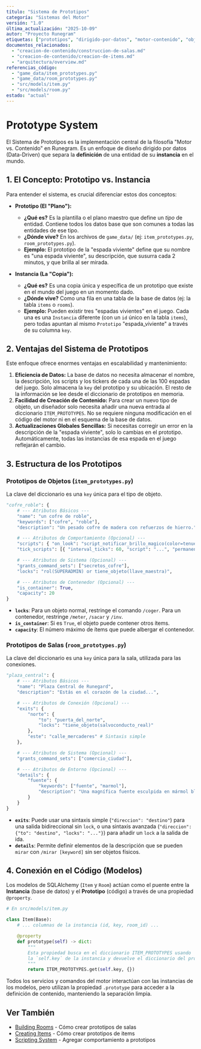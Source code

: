 ```yaml
---
título: "Sistema de Prototipos"
categoría: "Sistemas del Motor"
versión: "1.0"
última_actualización: "2025-10-09"
autor: "Proyecto Runegram"
etiquetas: ["prototipos", "dirigido-por-datos", "motor-contenido", "objetos", "salas"]
documentos_relacionados:
  - "creacion-de-contenido/construccion-de-salas.md"
  - "creacion-de-contenido/creacion-de-items.md"
  - "arquitectura/overview.md"
referencias_código:
  - "game_data/item_prototypes.py"
  - "game_data/room_prototypes.py"
  - "src/models/item.py"
  - "src/models/room.py"
estado: "actual"
---
```


# Prototype System

El Sistema de Prototipos es la implementación central de la filosofía "Motor vs. Contenido" en Runegram. Es un enfoque de diseño dirigido por datos (Data-Driven) que separa la **definición** de una entidad de su **instancia** en el mundo.

## 1. El Concepto: Prototipo vs. Instancia

Para entender el sistema, es crucial diferenciar estos dos conceptos:

*   **Prototipo (El "Plano"):**
    *   **¿Qué es?** Es la plantilla o el plano maestro que define un *tipo* de entidad. Contiene todos los datos base que son comunes a todas las entidades de ese tipo.
    *   **¿Dónde vive?** En los archivos de `game_data/` (ej: `item_prototypes.py`, `room_prototypes.py`).
    *   **Ejemplo:** El prototipo de la "espada viviente" define que su nombre es "una espada viviente", su descripción, que susurra cada 2 minutos, y que brilla al ser mirada.

*   **Instancia (La "Copia"):**
    *   **¿Qué es?** Es una copia única y específica de un prototipo que existe en el mundo del juego en un momento dado.
    *   **¿Dónde vive?** Como una fila en una tabla de la base de datos (ej: la tabla `items` o `rooms`).
    *   **Ejemplo:** Pueden existir tres "espadas vivientes" en el juego. Cada una es una `Instancia` diferente (con un `id` único en la tabla `items`), pero todas apuntan al mismo `Prototipo` "espada_viviente" a través de su columna `key`.

## 2. Ventajas del Sistema de Prototipos

Este enfoque ofrece enormes ventajas en escalabilidad y mantenimiento:

1.  **Eficiencia de Datos:** La base de datos no necesita almacenar el nombre, la descripción, los scripts y los tickers de cada una de las 100 espadas del juego. Solo almacena la `key` del prototipo y su ubicación. El resto de la información se lee desde el diccionario de prototipos en memoria.
2.  **Facilidad de Creación de Contenido:** Para crear un nuevo tipo de objeto, un diseñador solo necesita añadir una nueva entrada al diccionario `ITEM_PROTOTYPES`. No se requiere ninguna modificación en el código del motor ni en el esquema de la base de datos.
3.  **Actualizaciones Globales Sencillas:** Si necesitas corregir un error en la descripción de la "espada viviente", solo lo cambias en el prototipo. Automáticamente, todas las instancias de esa espada en el juego reflejarán el cambio.

## 3. Estructura de los Prototipos

### Prototipos de Objetos (`item_prototypes.py`)

La clave del diccionario es una `key` única para el tipo de objeto.

```python
"cofre_roble": {
    # --- Atributos Básicos ---
    "name": "un cofre de roble",
    "keywords": ["cofre", "roble"],
    "description": "Un pesado cofre de madera con refuerzos de hierro.",

    # --- Atributos de Comportamiento (Opcional) ---
    "scripts": { "on_look": "script_notificar_brillo_magico(color=tenue)" },
    "tick_scripts": [{ "interval_ticks": 60, "script": "...", "permanent": True }],

    # --- Atributos de Sistema (Opcional) ---
    "grants_command_sets": ["secretos_cofre"],
    "locks": "rol(SUPERADMIN) or tiene_objeto(llave_maestra)",

    # --- Atributos de Contenedor (Opcional) ---
    "is_container": True,
    "capacity": 20
}
```
*   **`locks`**: Para un objeto normal, restringe el comando `/coger`. Para un contenedor, restringe `/meter`, `/sacar` y `/inv`.
*   **`is_container`**: Si es `True`, el objeto puede contener otros ítems.
*   **`capacity`**: El número máximo de ítems que puede albergar el contenedor.

### Prototipos de Salas (`room_prototypes.py`)

La clave del diccionario es una `key` única para la sala, utilizada para las conexiones.

```python
"plaza_central": {
    # --- Atributos Básicos ---
    "name": "Plaza Central de Runegard",
    "description": "Estás en el corazón de la ciudad...",

    # --- Atributos de Conexión (Opcional) ---
    "exits": {
        "norte": {
            "to": "puerta_del_norte",
            "locks": "tiene_objeto(salvoconducto_real)"
        },
        "este": "calle_mercaderes" # Sintaxis simple
    },

    # --- Atributos de Sistema (Opcional) ---
    "grants_command_sets": ["comercio_ciudad"],

    # --- Atributos de Entorno (Opcional) ---
    "details": {
        "fuente": {
            "keywords": ["fuente", "marmol"],
            "description": "Una magnífica fuente esculpida en mármol blanco..."
        }
    }
}
```
*   **`exits`**: Puede usar una sintaxis simple (`"direccion": "destino"`) para una salida bidireccional sin `lock`, o una sintaxis avanzada (`"direccion": {"to": "destino", "locks": "..."}`) para añadir un `lock` a la salida de ida.
*   **`details`**: Permite definir elementos de la descripción que se pueden `mirar` con `/mirar [keyword]` sin ser objetos físicos.

## 4. Conexión en el Código (Modelos)

Los modelos de SQLAlchemy (`Item` y `Room`) actúan como el puente entre la **Instancia** (base de datos) y el **Prototipo** (código) a través de una propiedad `@property`.

```python
# En src/models/item.py

class Item(Base):
    # ... columnas de la instancia (id, key, room_id) ...

    @property
    def prototype(self) -> dict:
        """
        Esta propiedad busca en el diccionario ITEM_PROTOTYPES usando
        la `self.key` de la instancia y devuelve el diccionario del prototipo.
        """
        return ITEM_PROTOTYPES.get(self.key, {})
```

Todos los servicios y comandos del motor interactúan con las instancias de los modelos, pero utilizan la propiedad `.prototype` para acceder a la definición de contenido, manteniendo la separación limpia.

## Ver También

- [Building Rooms](../creacion-de-contenido/construccion-de-salas.md) - Cómo crear prototipos de salas
- [Creating Items](../creacion-de-contenido/creacion-de-items.md) - Cómo crear prototipos de items
- [Scripting System](sistema-de-scripts.md) - Agregar comportamiento a prototipos
